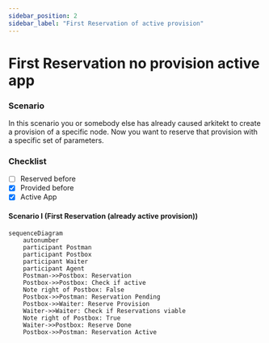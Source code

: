 ```yaml
---
sidebar_position: 2
sidebar_label: "First Reservation of active provision"
---
```


# First Reservation no provision active app

### Scenario

In this scenario you or somebody else has already caused arkitekt to
create a provision of a specific node. Now you want to reserve that provision
with a specific set of parameters.

### Checklist

- [ ] Reserved before
- [x] Provided before
- [x] Active App

#### Scenario I (First Reservation (already active provision))

```mermaid
sequenceDiagram
    autonumber
    participant Postman
    participant Postbox
    participant Waiter
    participant Agent
    Postman->>Postbox: Reservation
    Postbox->>Postbox: Check if active
    Note right of Postbox: False
    Postbox->>Postman: Reservation Pending
    Postbox->>Waiter: Reserve Provision
    Waiter->>Waiter: Check if Reservations viable
    Note right of Postbox: True
    Waiter->>Postbox: Reserve Done
    Postbox->>Postman: Reservation Active
```
